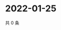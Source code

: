 # 2022-01-25

共 0 条

<!-- BEGIN WEIBO -->
<!-- 最后更新时间 Tue Jan 25 2022 18:09:37 GMT+0800 (China Standard Time) -->

<!-- END WEIBO -->
